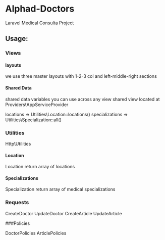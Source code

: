 # Alphad-Doctors

Laravel Medical Consulta Project


## Usage:

### Views

#### layouts

we use three master layouts with 1-2-3 col and
left-middle-right sections   

#### Shared Data 

shared data variables you can use across any view
shared view located at Providers\AppServiceProvider

locations => Utilities\Location::locations()
specializations => Utilities\Specialization::all()

### Utilities

Http\Utilities

#### Location

Location return array of locations

#### Specializations

Specialization return array of medical specializations

### Requests

CreateDoctor
UpdateDoctor
CreateArticle
UpdateArticle

###Policies

DoctorPolicies
ArticlePolicies